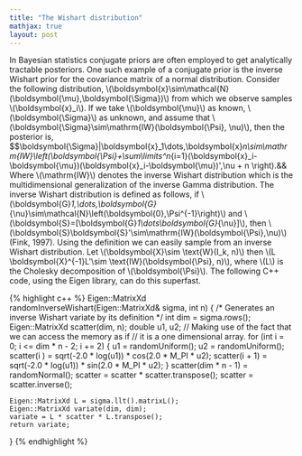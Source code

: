 ```yaml
---
title: "The Wishart distribution"
mathjax: true
layout: post
---
```


In Bayesian statistics conjugate priors are often employed to get analytically tractable posteriors. One such example of a conjugate prior is the inverse Wishart prior for the covariance matrix of a normal distribution.
Consider the following distribution, \\(\boldsymbol{x}\sim\mathcal{N}(\boldsymbol{\mu},\boldsymbol{\Sigma})\\) from which we observe samples \\(\boldsymbol{x}_i\\). If we take \\(\boldsymbol{\mu}\\) as known, \\(\boldsymbol{\Sigma}\\) as unknown, and assume that \\(\boldsymbol{\Sigma}\sim\mathrm{IW}(\boldsymbol{\Psi}, \nu)\\), then the posterior is,
$$\boldsymbol{\Sigma}|\boldsymbol{x}_1\dots,\boldsymbol{x}_n\sim\mathrm{IW}\left(\boldsymbol{\Psi}+\sum\limits^n_{i=1}(\boldsymbol{x}_i-\boldsymbol{\mu})(\boldsymbol{x}_i-\boldsymbol{\mu})',\nu + n \right).&&
Where \\(\mathrm{IW}\\) denotes the inverse Wishart distribution which is the multidimensional generalization of the inverse Gamma distribution. The inverse Wishart distribution is defined as follows, if \\(\boldsymbol{G}_1,\dots,\boldsymbol{G}_{\nu}\sim\mathcal{N}\left(\boldsymbol{0},\Psi^{-1}\right)\\) and \\(\boldsymbol{S}=[\boldsymbol{G}_1\dots\boldsymbol{G}_{\nu}]\\), then \\(\boldsymbol{S}\boldsymbol{S}'\sim\mathrm{IW}(\boldsymbol{\Psi},\nu)\\) (Fink, 1997).
Using the definition we can easily sample from an inverse Wishart distribution. Let \\(\boldsymbol{X}\sim \text{W}(I_k, n)\\) then \\(L \boldsymbol{X}^{-1}L'\sim \text{IW}(\boldsymbol{\Psi}, n)\\), where \\(L\\) is the Cholesky decomposition of \\(\boldsymbol{\Psi}\\). The following C++ code, using the Eigen library, can do this superfast.

{% highlight c++ %}
Eigen::MatrixXd randomInverseWishart(Eigen::MatrixXd& sigma, int n)
{
    /* Generates an inverse Wishart variate by its definition */
    int dim = sigma.rows();
    Eigen::MatrixXd scatter(dim, n);
    double u1, u2;
    // Making use of the fact that we can access the memory as if
    // it is a one dimensional array.
    for (int i = 0; i <= dim * n - 2; i += 2)
    {
        u1 = randomUniform();
        u2 = randomUniform();
        scatter(i    ) = sqrt(-2.0 * log(u1)) * cos(2.0 * M_PI * u2);
        scatter(i + 1) = sqrt(-2.0 * log(u1)) * sin(2.0 * M_PI * u2);
    }
    scatter(dim * n - 1) = randomNormal();
    scatter = scatter * scatter.transpose();
    scatter = scatter.inverse();

    Eigen::MatrixXd L = sigma.llt().matrixL();
    Eigen::MatrixXd variate(dim, dim);
    variate = L * scatter * L.transpose();
    return variate;
}
{% endhighlight %}
